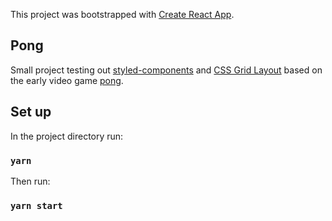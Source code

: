 This project was bootstrapped with [Create React App](https://github.com/facebook/create-react-app).

## Pong

Small project testing out [styled-components](https://www.styled-components.com/docs/basics) and [CSS Grid Layout](https://css-tricks.com/snippets/css/complete-guide-grid/)  based on the early video game [pong](https://en.wikipedia.org/wiki/Pong). 

## Set up

In the project directory run:

### `yarn`


Then run:

### `yarn start`
